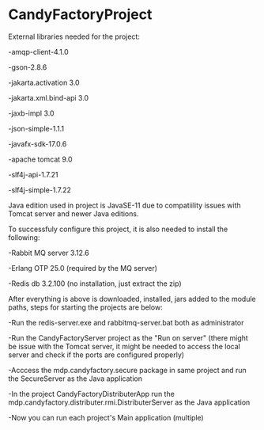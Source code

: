 # CandyFactoryProject
External libraries needed for the project:

-amqp-client-4.1.0

-gson-2.8.6

-jakarta.activation 3.0

-jakarta.xml.bind-api 3.0

-jaxb-impl 3.0

-json-simple-1.1.1

-javafx-sdk-17.0.6

-apache tomcat 9.0

-slf4j-api-1.7.21

-slf4j-simple-1.7.22

Java edition used in project is JavaSE-11 due to compatiility issues with Tomcat server and newer Java editions.

To successfuly configure this project, it is also needed to install the following:

-Rabbit MQ server 3.12.6

-Erlang OTP 25.0 (required by the MQ server)

-Redis db 3.2.100 (no installation, just extract the zip)

After everything is above is downloaded, installed, jars added to the module paths, steps for starting the projects are below:

-Run the redis-server.exe and rabbitmq-server.bat both as administrator

-Run the CandyFactoryServer project as the "Run on server" (there might be issue with the Tomcat server, it might be needed to access the local server and check if the ports are configured properly)

-Acccess the mdp.candyfactory.secure package in same project and run the SecureServer as the Java application

-In the project CandyFactoryDistributerApp run the mdp.candyfactory.distributer.rmi.DistributerServer as the Java application

-Now you can run each project's Main application (multiple)
